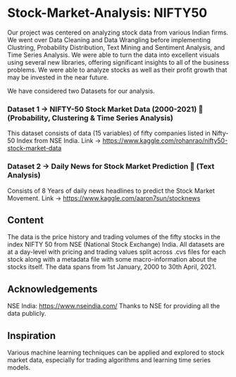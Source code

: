 # Stock-Market-Analysis: NIFTY50
Our project was centered on analyzing stock data from various Indian firms. We went over Data Cleaning and Data Wrangling before implementing Clustring, Probability Distribution, Text Mining and Sentiment Analysis, and Time Series Analysis. We were able to turn the data into excellent visuals using several new libraries, offering significant insights to all of the business problems. We were able to analyze stocks as well as their profit growth that may be invested in the near future. 

We have considered two Datasets for our analysis.

### Dataset 1 -> NIFTY-50 Stock Market Data (2000-2021)  (Probability, Clustering & Time Series Analysis)
This dataset consists of data (15 variables) of fifty companies listed in Nifty-50 Index from NSE India. 
Link -> https://www.kaggle.com/rohanrao/nifty50-stock-market-data

### Dataset 2 -> Daily News for Stock Market Prediction  (Text Analysis)
Consists of 8 Years of daily news headlines to predict the Stock Market Movement.
Link -> https://www.kaggle.com/aaron7sun/stocknews


## Content
The data is the price history and trading volumes of the fifty stocks in the index NIFTY 50 from NSE (National Stock Exchange) India. All datasets are at a day-level with pricing and trading values split across .cvs files for each stock along with a metadata file with some macro-information about the stocks itself. The data spans from 1st January, 2000 to 30th April, 2021.

## Acknowledgements
NSE India: https://www.nseindia.com/
Thanks to NSE for providing all the data publicly.

## Inspiration
Various machine learning techniques can be applied and explored to stock market data, especially for trading algorithms and learning time series models.
